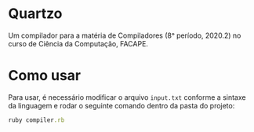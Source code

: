 # Quartzo
Um compilador para a matéria de Compiladores (8ᵒ período, 2020.2) no curso de Ciência da Computação, FACAPE.

# Como usar

Para usar, é necessário modificar o arquivo `input.txt`
conforme a sintaxe da linguagem e rodar o seguinte comando dentro da pasta do projeto:

```ruby
ruby compiler.rb
```
